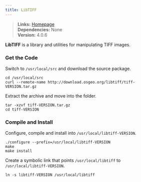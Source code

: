 ```yaml
---
title: LibTIFF
---
```


> **Links:** [Homepage](http://www.remotesensing.org/libtiff/)  
> **Dependencies:** None  
> **Version:** <span id="version">4.0.6</span>

**LibTIFF** is a library and utilities for manipulating TIFF images.


### Get the Code

Switch to `/usr/local/src` and download the source package.

	cd /usr/local/src
	curl --remote-name http://download.osgeo.org/libtiff/tiff-VERSION.tar.gz

Extract the archive and move into the folder.

	tar -xzvf tiff-VERSION.tar.gz
	cd tiff-VERSION


### Compile and Install

Configure, compile and install into `/usr/local/libtiff-VERSION`.

	./configure --prefix=/usr/local/libtiff-VERSION
	make
	make install

Create a symbolic link that points `/usr/local/libtiff` to `/usr/local/libtiff-VERSION`.

	ln -s libtiff-VERSION /usr/local/libtiff
